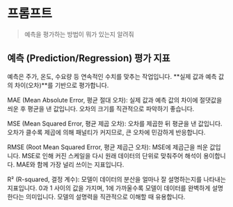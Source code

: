 # 프롬프트
> 예측을 평가하는 방법이 뭐가 있는지 알려줘

## 예측 (Prediction/Regression) 평가 지표
예측은 주가, 온도, 수요량 등 연속적인 수치를 맞추는 작업입니다. **실제 값과 예측 값의 차이(오차)**를 기반으로 평가합니다.

MAE (Mean Absolute Error, 평균 절대 오차): 실제 값과 예측 값의 차이에 절댓값을 씌운 후 평균을 낸 값입니다. 오차의 크기를 직관적으로 파악하기 좋습니다.

MSE (Mean Squared Error, 평균 제곱 오차): 오차를 제곱한 뒤 평균을 낸 값입니다. 오차가 클수록 제곱에 의해 패널티가 커지므로, 큰 오차에 민감하게 반응합니다.

RMSE (Root Mean Squared Error, 평균 제곱근 오차): MSE에 제곱근을 씌운 값입니다. MSE로 인해 커진 스케일을 다시 원래 데이터의 단위로 맞춰주어 해석이 용이합니다. MAE와 함께 가장 널리 쓰이는 지표입니다.

R² (R-squared, 결정 계수): 모델이 데이터의 분산을 얼마나 잘 설명하는지를 나타내는 지표입니다. 0과 1 사이의 값을 가지며, 1에 가까울수록 모델이 데이터를 완벽하게 설명한다는 의미입니다. 모델의 설명력을 직관적으로 이해할 때 유용합니다.